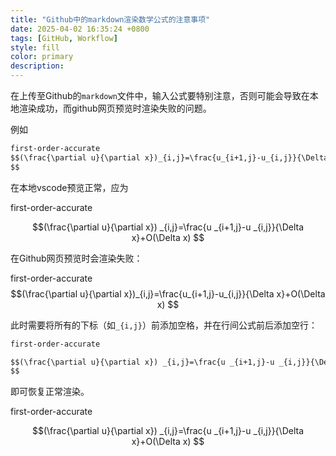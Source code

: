 ```yaml
---
title: "Github中的markdown渲染数学公式的注意事项"
date: 2025-04-02 16:35:24 +0800
tags: [GitHub, Workflow]
style: fill
color: primary
description: 
---
```


在上传至Github的`markdown`文件中，输入公式要特别注意，否则可能会导致在本地渲染成功，而github网页预览时渲染失败的问题。

例如

```markdown
first-order-accurate
$$(\frac{\partial u}{\partial x})_{i,j}=\frac{u_{i+1,j}-u_{i,j}}{\Delta x}+O(\Delta x)
$$
```

在本地vscode预览正常，应为

first-order-accurate

$$(\frac{\partial u}{\partial x}) _{i,j}=\frac{u _{i+1,j}-u _{i,j}}{\Delta x}+O(\Delta x)
$$

在Github网页预览时会渲染失败：

first-order-accurate
$$(\frac{\partial u}{\partial x})_{i,j}=\frac{u_{i+1,j}-u_{i,j}}{\Delta x}+O(\Delta x)
$$

此时需要将所有的下标（如`_{i,j}`）前添加空格，并在行间公式前后添加空行：

```markdown
first-order-accurate

$$(\frac{\partial u}{\partial x}) _{i,j}=\frac{u _{i+1,j}-u _{i,j}}{\Delta x}+O(\Delta x)
$$

```

即可恢复正常渲染。

first-order-accurate

$$(\frac{\partial u}{\partial x}) _{i,j}=\frac{u _{i+1,j}-u _{i,j}}{\Delta x}+O(\Delta x)
$$
